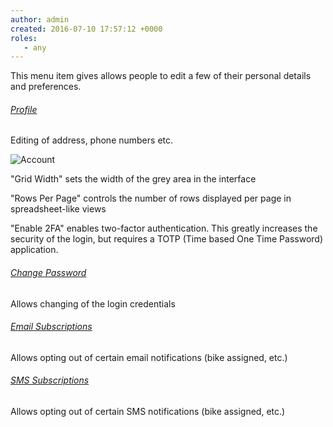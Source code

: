```yaml
---
author: admin
created: 2016-07-10 17:57:12 +0000
roles:
   - any
---
```


<style> h6 { text-decoration: underline; } </style>

This menu item gives allows people to edit a few of their personal details and preferences.

###### Profile

Editing of address, phone numbers etc.

![Account]([%links.assets%]account.png)


"Grid Width" sets the width of the grey area in the interface

"Rows Per Page" controls the number of rows displayed per page in spreadsheet-like views

"Enable 2FA" enables two-factor authentication. This greatly increases the security of the login, but requires a TOTP (Time based One Time Password) application.

###### Change Password

Allows changing of the login credentials

###### Email Subscriptions

Allows opting out of certain email notifications (bike assigned, etc.)

###### SMS Subscriptions

Allows opting out of certain SMS notifications (bike assigned, etc.)
